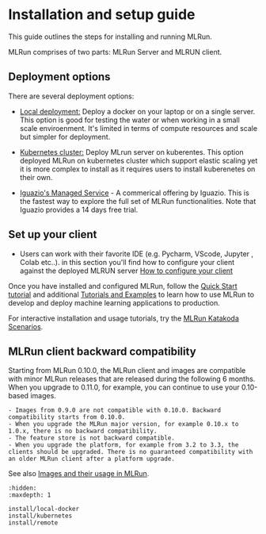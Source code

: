 # Installation and setup guide <!-- omit in toc -->

This guide outlines the steps for installing and running MLRun. 

MLRun comprises of two parts: MLRun Server and MLRUN client.

## Deployment options


There are several deployment options:
- [Local deployment:](https://docs.mlrun.org/en/latest/install/local-docker.html) Deploy a docker on your laptop or on a single server.
   This option is good for testing the water or when working in a small scale enviroenment. It's limited in terms of compute resources and scale but simpler for
   deployment.

- [Kubernetes cluster:](https://docs.mlrun.org/en/latest/install/kubernetes.html) Deploy MLrun server on kuberentes.
   This option deployed MLRun on kubernetes cluster which support elastic scaling yet it is more complex to install as it requires users to install kuberenetes on
   their own.
  
- [Iguazio's Managed  Service](https://www.iguazio.com) - A commerical offering by Iguazio. This is the fastest way to explore the full set of MLRun functionalities.
  Note that Iguazio provides a 14 days free trial.


## Set up your client

- Users can work with their favorite IDE (e.g. Pycharm, VScode, Jupyter , Colab etc..). in this section you'll find how to configure your client against the deployed
  MLRUN server [How to configure your client](https://docs.mlrun.org/en/latest/install/remote.html) 

Once you have installed and configured MLRun, follow the [Quick Start tutorial](https://docs.mlrun.org/en/latest/tutorial/01-mlrun-basics.html) and additional [Tutorials and Examples](https://docs.mlrun.org/en/latest/tutorial/index.html) to learn how to use MLRun to develop and deploy machine 
learning applications to production.

For interactive installation and usage tutorials, try the [MLRun Katakoda Scenarios](https://www.katacoda.com/mlrun).


<a id="MLRun-client-backward-compatibility"></a>
## MLRun client backward compatibility  

Starting from MLRun 0.10.0, the MLRun client and images are compatible with minor MLRun releases that are released during the following 6 months. When you upgrade to 0.11.0, for example, you can continue to use your 0.10-based images. 

```{admonition} Important
- Images from 0.9.0 are not compatible with 0.10.0. Backward compatibility starts from 0.10.0. 
- When you upgrade the MLRun major version, for example 0.10.x to 1.0.x, there is no backward compatibility. 
- The feature store is not backward compatible. 
- When you upgrade the platform, for example from 3.2 to 3.3, the clients should be upgraded. There is no guaranteed compatibility with an older MLRun client after a platform upgrade. 
```

See also [Images and their usage in MLRun](https://docs.mlrun.org/en/latest/runtimes/images.html#mlrun-images-and-how-to-build-them).

```{toctree}
:hidden:
:maxdepth: 1

install/local-docker
install/kubernetes
install/remote
```
